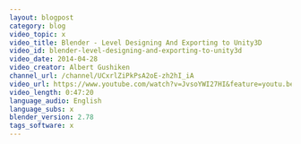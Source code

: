 ```yaml
---
layout: blogpost
category: blog
video_topic: x
video_title: Blender - Level Designing And Exporting to Unity3D
video_id: blender-level-designing-and-exporting-to-unity3d
video_date: 2014-04-28
video_creator: Albert Gushiken
channel_url: /channel/UCxrlZiPkPsA2oE-zh2hI_iA
video_url: https://www.youtube.com/watch?v=JvsoYWI27HI&feature=youtu.be
video_length: 0:47:20
language_audio: English
language_subs: x
blender_version: 2.78
tags_software: x
---
```

